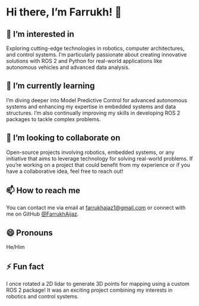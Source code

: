 # Hi there, I’m Farrukh! 👋

## 👀 I’m interested in
Exploring cutting-edge technologies in robotics, computer architectures, and control systems. I’m particularly passionate about creating innovative solutions with ROS 2 and Python for real-world applications like autonomous vehicles and advanced data analysis.

## 🌱 I’m currently learning
I’m diving deeper into Model Predictive Control for advanced autonomous systems and enhancing my expertise in embedded systems and data structures. I’m also continually improving my skills in developing ROS 2 packages to tackle complex problems.

## 💞️ I’m looking to collaborate on
Open-source projects involving robotics, embedded systems, or any initiative that aims to leverage technology for solving real-world problems. If you’re working on a project that could benefit from my experience or if you have a collaborative idea, feel free to reach out!

## 📫 How to reach me
You can contact me via email at [farrukhajaz1@gmail.com](mailto:farrukhajaz1@gmail.com) or connect with me on GitHub [@FarrukhAijaz](https://github.com/FarrukhAijaz).

## 😄 Pronouns
He/Him

## ⚡ Fun fact
I once rotated a 2D lidar to generate 3D points for mapping using a custom ROS 2 package! It was an exciting project combining my interests in robotics and control systems.
